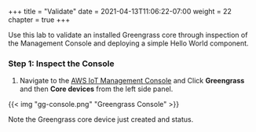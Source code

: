 +++
title = "Validate"
date = 2021-04-13T11:06:22-07:00
weight = 22
chapter = true
+++

Use this lab to validate an installed Greengrass core through inspection of the Management Console and deploying a simple Hello World component.

### Step 1: Inspect the Console

1. Navigate to the [AWS IoT Management Console](https://us-west-2.console.aws.amazon.com/iot/home?region=us-west-2#/greengrass/v2/cores) and Click **Greengrass** and then **Core devices** from the left side panel.

{{< img "gg-console.png" "Greengrass Console" >}}

Note the Greengrass core device just created and status.